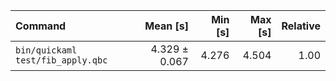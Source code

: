 | Command | Mean [s] | Min [s] | Max [s] | Relative |
|:---|---:|---:|---:|---:|
| `bin/quickaml test/fib_apply.qbc` | 4.329 ± 0.067 | 4.276 | 4.504 | 1.00 |
